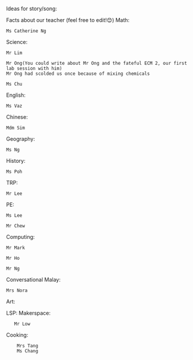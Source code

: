 Ideas for story/song:













Facts about our teacher (feel free to edit!😊)
Math:
    
    Ms Catherine Ng

Science:
    
    Mr Lim
    
    Mr Ong(You could write about Mr Ong and the fateful ECM 2, our first lab session with him)
    Mr Ong had scolded us once because of mixing chemicals 
    
    Ms Chu

English:
    
    Ms Vaz

Chinese:
    
    Mdm Sim
    
Geography:
    
    Ms Ng
    
History:
    
    Ms Poh
    
TRP:
    
    Mr Lee
PE:
    
    Ms Lee
    
    Mr Chew
    
Computing:
    
    Mr Mark
    
    Mr Ho
    
    Mr Ng
    
Conversational Malay:
    
    Mrs Nora
    
Art:
    
    
LSP:
    Makerspace:
      
       Mr Low
    
   Cooking:
      
        Mrs Tang
        Ms Chang

